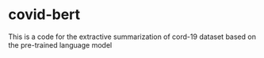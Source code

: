 # covid-bert
This is a code for the extractive summarization of cord-19 dataset based on the pre-trained language model
